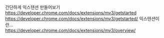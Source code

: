 간단하게 익스텐션 만들어보기  
https://developer.chrome.com/docs/extensions/mv3/getstarted
https://developer.chrome.com/docs/extensions/mv3/getstarted/
익스텐션이란...  
https://developer.chrome.com/docs/extensions/mv3/overview/